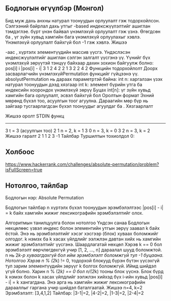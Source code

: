 ## Бодлогын өгүүлбэр (Монгол)
Бид муж дахь анхны натурал тоонуудын орлуулалт гэж тодорхойлсон. Сэлгээний байрлал дахь утгыг -based индексжүүлэлтийг ашиглан тэмдэглэе. 
бүрт үнэн байвал үнэмлэхүй орлуулалт гэж үзнэ.
Өгөгдсөн ба , үг зүйн хувьд хамгийн бага үнэмлэхүй орлуулахыг хэвлэ. Үнэмлэхүй орлуулалт байхгүй бол -1 гэж хэвлэ.
Жишээ


-аас , хүртэлх элементүүдийн массив үүсгэ. Үндэслэсэн индексжүүлэлтийг ашиглан сэлгэн залгалт үүсгэнэ үү. Үүнийг бүх үнэмлэхүй зөрүүтэй тэнцүү байхаар дахин зохион байгуулж болно:
pos[i] i |pos[i] - i| 
3 1 2 
4 2 2 
1 3 2 
2 4 2
Функцийн тодорхойлолт
Доорх засварлагчийн үнэмлэхүйPermutation функцийг гүйцээнэ үү.
absolyutPermutation нь дараах параметртэй байна:
int n: харгалзан үзэх натурал тоонуудын дээд хязгаар
int k: элемент бүрийн утга ба индексийн хоорондох үнэмлэхүй зөрүү
Буцах
int[n]: үг зүйн хувьд хамгийн бага орлуулалт, эсвэл байхгүй бол
Оролтын формат
Эхний мөрөнд бүхэл тоо, асуулгын тоог агуулна.
Дараагийн мөр бүр нь зайгаар тусгаарлагдсан бүхэл тоонуудыг агуулдаг ба .
Хязгаарлалт



Жишээ оролт
STDIN функц
----- --------
3 t = 3 (асуулгын тоо)
2 1 n = 2, k = 1
3 0 n = 3, k = 0
3 2 n = 3, k = 2
Жишээ гаралт
2 1
1 2 3
-1
Тайлбар
Туршилтын тохиолдол 0:



## Холбоос
https://www.hackerrank.com/challenges/absolute-permutation/problem?isFullScreen=true



## Нотолгоо, тайлбар

Бодлогын нэр: Absolute Permutation

Бодлогын тайлбар
n хүртэлх бүхэл тоонуудын эрэмбэлэлтээс |pos[i] - i| = k байх хамгийн жижиг лексикографийн эрэмбэлэлтийг олох.

Алгоритмын танилцуулга болон нотолгоо
Үндсэн санаа
Бодлогын нөхцөлөөс үзвэл индекс болон элементийн утгын зөрүү заавал k байх ёстой.
Энэ нь эрэмбэлэлтийг хэсэг хэсгээр (блок) хуваах боломжийг олгодог.
k нэмэх ба k хасах үйлдлийг ээлжлэн давтан хийх нь хамгийн жижиг эрэмбэлэлтийг үүсгэнэ.
Шаардлагатай нөхцөл
Хэрэв k == 0 бол эрэмбэлэлт өөрчлөгдөхгүй учир [1, 2, ..., n] дараалал шууд боломжтой.
n нь 2*k-р хуваагдахгүй бол ийм эрэмбэлэлт боломжгүй тул -1 буцаана.
Нотолгоо
Хэрэв n % (2*k) != 0, тодорхой блокууд бүрэн бүтэн үүсэхгүй тул зарим элементүүдийн зөрүүг k болгох боломжгүй. Иймд шийдэл үгүй болно.
Харин n % (2*k) == 0 бол n/(2*k) тооны блок үүснэ. Блок бүрд k нэмэх болон k хасах үйлдлийг ээлжлэн хийхэд бүх i-ийн хувьд |pos[i] - i| = k хангагдана.
Энэ арга нь хамгийн жижиг лексикографийн дарааллыг гаргана учир шийдэл баталгаатай.
Жишээ
n=4, k=2
Эрэмбэлэлт: [3,4,1,2]
Тайлбар:
|3-1|=2, |4-2|=2, |1-3|=2, |2-4|=2



